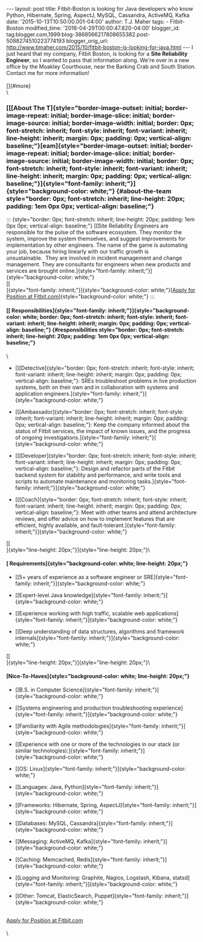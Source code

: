 \-\-- layout: post title: Fitbit-Boston is looking for Java developers
who know Python, Hibernate, Spring, AspectJ, MySQL, Cassandra, ActiveMQ,
Kafka date: \'2015-10-13T10:50:00.001-04:00\' author: T.J. Maher tags: -
Fitbit-Boston modified\_time: \'2016-04-29T00:00:47.820-04:00\'
blogger\_id:
tag:blogger.com,1999:blog-3868566217808655382.post-5088274510223774193
blogger\_orig\_url:
http://www.tjmaher.com/2015/10/fitbit-boston-is-looking-for-java.html
\-\-- I just heard that my company, Fitbit Boston, is looking for a
**Site Reliability Engineer**, so I wanted to pass that information
along. We\'re over in a new office by the Moakley Courthouse, near the
Barking Crab and South Station. Contact me for more information!\
\
[]{#more}\
\

### [[[About The T]{style="border-image-outset: initial; border-image-repeat: initial; border-image-slice: initial; border-image-source: initial; border-image-width: initial; border: 0px; font-stretch: inherit; font-style: inherit; font-variant: inherit; line-height: inherit; margin: 0px; padding: 0px; vertical-align: baseline;"}[eam]{style="border-image-outset: initial; border-image-repeat: initial; border-image-slice: initial; border-image-source: initial; border-image-width: initial; border: 0px; font-stretch: inherit; font-style: inherit; font-variant: inherit; line-height: inherit; margin: 0px; padding: 0px; vertical-align: baseline;"}]{style="font-family: inherit;"}]{style="background-color: white;"} {#about-the-team style="border: 0px; font-stretch: inherit; line-height: 20px; padding: 1em 0px 0px; vertical-align: baseline;"}

::: {style="border: 0px; font-stretch: inherit; line-height: 20px; padding: 1em 0px 0px; vertical-align: baseline;"}
[[Site Reliability Engineers are responsible for the pulse of the
software ecosystem. They monitor the system, improve the system
themselves, and suggest improvements for implementation by other
engineers. The name of the game is automating your job, because hiring
linearly with our traffic growth is unsustainable.  They are involved in
incident management and change management. They are consultants for
engineers when new products and services are brought
online.]{style="font-family: inherit;"}]{style="background-color: white;"}\
[[\
]{style="font-family: inherit;"}]{style="background-color: white;"}[[Apply
for Position at
Fitbit.com](https://app.jobvite.com/j/?cj=oO3n1fwZ&s=AddThis#.Vh0aSCxg3ms.blogger)]{style="background-color: white;"}
:::

#### [[ Responsibilities]{style="font-family: inherit;"}]{style="background-color: white; border: 0px; font-stretch: inherit; font-style: inherit; font-variant: inherit; line-height: inherit; margin: 0px; padding: 0px; vertical-align: baseline;"} {#responsibilities style="border: 0px; font-stretch: inherit; line-height: 20px; padding: 1em 0px 0px; vertical-align: baseline;"}

\

-   [[[Detective]{style="border: 0px; font-stretch: inherit; font-style: inherit; font-variant: inherit; line-height: inherit; margin: 0px; padding: 0px; vertical-align: baseline;"}:
    SREs troubleshoot problems in live production systems, both on their
    own and in collaboration with systems and application
    engineers.]{style="font-family: inherit;"}]{style="background-color: white;"}

<!-- -->

-   [[[Ambassador]{style="border: 0px; font-stretch: inherit; font-style: inherit; font-variant: inherit; line-height: inherit; margin: 0px; padding: 0px; vertical-align: baseline;"}:
    Keep the company informed about the status of Fitbit services, the
    impact of known issues, and the progress of ongoing
    investigations.]{style="font-family: inherit;"}]{style="background-color: white;"}

<!-- -->

-   [[[Developer]{style="border: 0px; font-stretch: inherit; font-style: inherit; font-variant: inherit; line-height: inherit; margin: 0px; padding: 0px; vertical-align: baseline;"}:
    Design and refactor parts of the Fitbit backend system for stability
    and performance, and write tools and scripts to automate maintenance
    and monitoring
    tasks.]{style="font-family: inherit;"}]{style="background-color: white;"}

<!-- -->

-   [[[Coach]{style="border: 0px; font-stretch: inherit; font-style: inherit; font-variant: inherit; line-height: inherit; margin: 0px; padding: 0px; vertical-align: baseline;"}:
    Meet with other teams and attend architecture reviews, and offer
    advice on how to implement features that are efficient, highly
    available, and
    fault-tolerant.]{style="font-family: inherit;"}]{style="background-color: white;"}

[[\
]{style="line-height: 20px;"}]{style="line-height: 20px;"}\

#### [ Requirements]{style="background-color: white; line-height: 20px;"}

-   [[5+ years of experience as a software engineer or
    SRE]{style="font-family: inherit;"}]{style="background-color: white;"}

<!-- -->

-   [[Expert-level Java
    knowledge]{style="font-family: inherit;"}]{style="background-color: white;"}

<!-- -->

-   [[Experience working with high traffic, scalable web
    applications]{style="font-family: inherit;"}]{style="background-color: white;"}

<!-- -->

-   [[Deep understanding of data structures, algorithms and framework
    internals]{style="font-family: inherit;"}]{style="background-color: white;"}

[[\
]{style="line-height: 20px;"}]{style="line-height: 20px;"}\

#### [Nice-To-Haves]{style="background-color: white; line-height: 20px;"}

-   [[B.S. in Computer
    Science]{style="font-family: inherit;"}]{style="background-color: white;"}

<!-- -->

-   [[Systems engineering and production troubleshooting
    experience]{style="font-family: inherit;"}]{style="background-color: white;"}

<!-- -->

-   [[Familiarity with Agile
    methodologies]{style="font-family: inherit;"}]{style="background-color: white;"}

<!-- -->

-   [[Experience with one or more of the technologies in our stack (or
    similar
    technologies):]{style="font-family: inherit;"}]{style="background-color: white;"}

<!-- -->

-   [[OS:
    Linux]{style="font-family: inherit;"}]{style="background-color: white;"}

<!-- -->

-   [[Languages: Java,
    Python]{style="font-family: inherit;"}]{style="background-color: white;"}

<!-- -->

-   [[Frameworks: Hibernate, Spring,
    AspectJ]{style="font-family: inherit;"}]{style="background-color: white;"}

<!-- -->

-   [[Databases: MySQL,
    Cassandra]{style="font-family: inherit;"}]{style="background-color: white;"}

<!-- -->

-   [[Messaging: ActiveMQ,
    Kafka]{style="font-family: inherit;"}]{style="background-color: white;"}

<!-- -->

-   [[Caching: Memcached,
    Redis]{style="font-family: inherit;"}]{style="background-color: white;"}

<!-- -->

-   [[Logging and Monitoring: Graphite, Nagios, Logstash, Kibana,
    statsd]{style="font-family: inherit;"}]{style="background-color: white;"}

<!-- -->

-   [[Other: Tomcat, ElasticSearch,
    Puppet]{style="font-family: inherit;"}]{style="background-color: white;"}

\
[Apply for Position at
Fitbit.com](https://app.jobvite.com/j/?cj=oO3n1fwZ&s=AddThis#.Vh0aSCxg3ms.blogger)\
\
\
